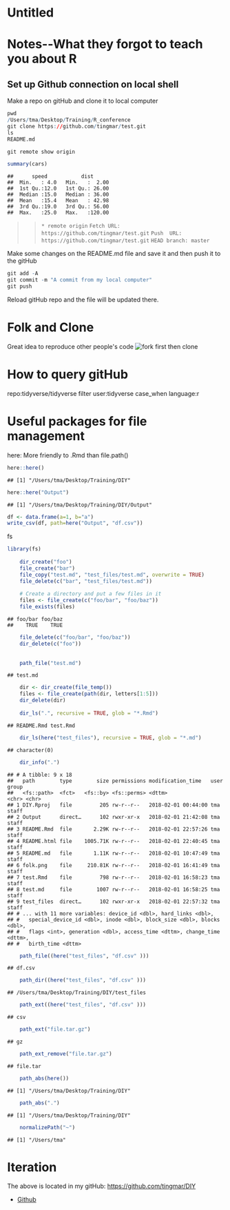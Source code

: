 Untitled
================

Notes--What they forgot to teach you about R
============================================

Set up Github connection on local shell
---------------------------------------

Make a repo on gitHub and clone it to local computer

``` r
pwd 
/Users/tma/Desktop/Training/R_conference  
git clone https://github.com/tingmar/test.git
ls
README.md
```

``` r
git remote show origin
```

``` r
summary(cars)
```

    ##      speed           dist       
    ##  Min.   : 4.0   Min.   :  2.00  
    ##  1st Qu.:12.0   1st Qu.: 26.00  
    ##  Median :15.0   Median : 36.00  
    ##  Mean   :15.4   Mean   : 42.98  
    ##  3rd Qu.:19.0   3rd Qu.: 56.00  
    ##  Max.   :25.0   Max.   :120.00

> > `* remote origin`
> > `Fetch URL: https://github.com/tingmar/test.git`
> > `Push  URL: https://github.com/tingmar/test.git`
> > `HEAD branch: master`

Make some changes on the README.md file and save it and then push it to the gitHub

``` r
git add -A   
git commit -m "A commit from my local computer"   
git push
```

Reload gitHub repo and the file will be updated there.

Folk and Clone
==============

Great idea to reproduce other people's code ![fork first then clone](/Users/tma/Desktop/Training/DIY/folk.png)

How to query gitHub
===================

repo:tidyverse/tidyverse filter user:tidyverse case\_when language:r

Useful packages for file management
===================================

here: More friendly to .Rmd than file.path()

``` r
here::here()
```

    ## [1] "/Users/tma/Desktop/Training/DIY"

``` r
here::here("Output")
```

    ## [1] "/Users/tma/Desktop/Training/DIY/Output"

``` r
df <- data.frame(a=1, b="a")
write_csv(df, path=here("Output", "df.csv"))
```

fs

``` r
library(fs)
    
    dir_create("foo")
    file_create("bar")
    file_copy("test.md", "test_files/test.md", overwrite = TRUE)
    file_delete(c("bar", "test_files/test.md"))
     
    # Create a directory and put a few files in it
    files <- file_create(c("foo/bar", "foo/baz"))
    file_exists(files)
```

    ## foo/bar foo/baz 
    ##    TRUE    TRUE

``` r
    file_delete(c("foo/bar", "foo/baz"))
    dir_delete(c("foo"))
    
    
    path_file("test.md")
```

    ## test.md

``` r
    dir <- dir_create(file_temp())
    files <- file_create(path(dir, letters[1:5]))
    dir_delete(dir)
    
    dir_ls(".", recursive = TRUE, glob = "*.Rmd")
```

    ## README.Rmd test.Rmd

``` r
    dir_ls(here("test_files"), recursive = TRUE, glob = "*.md")
```

    ## character(0)

``` r
    dir_info(".")
```

    ## # A tibble: 9 x 18
    ##   path        type        size permissions modification_time   user  group
    ##   <fs::path>  <fct>   <fs::by> <fs::perms> <dttm>              <chr> <chr>
    ## 1 DIY.Rproj   file         205 rw-r--r--   2018-02-01 00:44:00 tma   staff
    ## 2 Output      direct…      102 rwxr-xr-x   2018-02-01 21:42:08 tma   staff
    ## 3 README.Rmd  file       2.29K rw-r--r--   2018-02-01 22:57:26 tma   staff
    ## 4 README.html file    1005.71K rw-r--r--   2018-02-01 22:40:45 tma   staff
    ## 5 README.md   file       1.11K rw-r--r--   2018-02-01 10:47:49 tma   staff
    ## 6 folk.png    file     210.81K rw-r--r--   2018-02-01 16:41:49 tma   staff
    ## 7 test.Rmd    file         798 rw-r--r--   2018-02-01 16:58:23 tma   staff
    ## 8 test.md     file        1007 rw-r--r--   2018-02-01 16:58:25 tma   staff
    ## 9 test_files  direct…      102 rwxr-xr-x   2018-02-01 22:57:32 tma   staff
    ## # ... with 11 more variables: device_id <dbl>, hard_links <dbl>,
    ## #   special_device_id <dbl>, inode <dbl>, block_size <dbl>, blocks <dbl>,
    ## #   flags <int>, generation <dbl>, access_time <dttm>, change_time <dttm>,
    ## #   birth_time <dttm>

``` r
    path_file((here("test_files", "df.csv" )))
```

    ## df.csv

``` r
    path_dir((here("test_files", "df.csv" )))
```

    ## /Users/tma/Desktop/Training/DIY/test_files

``` r
    path_ext((here("test_files", "df.csv" )))
```

    ## csv

``` r
    path_ext("file.tar.gz")
```

    ## gz

``` r
    path_ext_remove("file.tar.gz")
```

    ## file.tar

``` r
    path_abs(here())
```

    ## [1] "/Users/tma/Desktop/Training/DIY"

``` r
    path_abs(".")
```

    ## [1] "/Users/tma/Desktop/Training/DIY"

``` r
    normalizePath("~")
```

    ## [1] "/Users/tma"

Iteration
=========

The above is located in my gitHub: <https://github.com/tingmar/DIY>

-   [Github](www.github.com)
